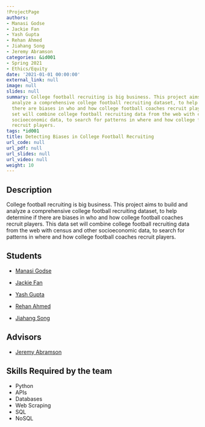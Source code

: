 ```yaml
---
!ProjectPage
authors:
- Manasi Godse
- Jackie Fan
- Yash Gupta
- Rehan Ahmed
- Jiahang Song
- Jeremy Abramson
categories: &id001
- Spring 2021
- Ethics/Equity
date: '2021-01-01 00:00:00'
external_link: null
image: null
slides: null
summary: College football recruiting is big business. This project aims to build and
  analyze a comprehensive college football recruiting dataset, to help determine if
  there are biases in who and how college football coaches recruit players. This data
  set will combine college football recruiting data from the web with census and other
  socioeconomic data, to search for patterns in where and how college football coaches
  recruit players.
tags: *id001
title: Detecting Biases in College Football Recruiting
url_code: null
url_pdf: null
url_slides: null
url_video: null
weight: 10
---
```

## Description

College football recruiting is big business. This project aims to build and analyze a comprehensive college football recruiting dataset, to help determine if there are biases in who and how college football coaches recruit players. This data set will combine college football recruiting data from the web with census and other socioeconomic data, to search for patterns in where and how college football coaches recruit players.





## Students

* [Manasi Godse](../../../author/manasi-godse)

* [Jackie Fan](../../../author/jackie-fan)

* [Yash Gupta](../../../author/yash-gupta)

* [Rehan Ahmed](../../../author/rehan-ahmed)

* [Jiahang Song](../../../author/jiahang-song)

## Advisors

* [Jeremy Abramson](../../../author/jeremy-abramson)

## Skills Required by the team


* Python
* APIs
* Databases
* Web Scraping
* SQL
* NoSQL